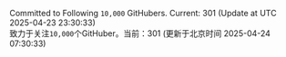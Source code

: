 Committed to Following `10,000` GitHubers. Current: <!-- FOLLOWING_COUNT -->301<!-- FOLLOWING_COUNT --> (Update at UTC <!-- LAST_UPDATED -->2025-04-23 23:30:33<!-- LAST_UPDATED -->)<br>
致力于关注`10,000`个GitHuber。当前：<!-- FOLLOWING_COUNT -->301<!-- FOLLOWING_COUNT --> (更新于北京时间 <!-- LAST_UPDATED_CST -->2025-04-24 07:30:33<!-- LAST_UPDATED_CST -->)
